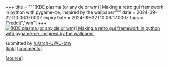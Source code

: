 +++
title = """[KDE plasma (or any de or wm)] Making a retro gui framework in python with pygame-ce, inspired by the wallpaper"""
date = 2024-09-22T10:06:17.000Z
expiryDate = 2024-09-22T10:06:17.000Z
tags = ["reddit","wm"]
+++
[![ [KDE plasma (or any de or wm)] Making a retro gui framework in python with pygame-ce, inspired by the wallpaper ](https://preview.redd.it/k83rc7oe4cqd1.png?width=640&crop=smart&auto=webp&s=c009aa3123cee1379bba0b3dfe8987fa9980b822 " [KDE plasma (or any de or wm)] Making a retro gui framework in python with pygame-ce, inspired by the wallpaper ")](https://www.reddit.com/r/unixporn/comments/1fmptxj/kde_plasma_or_any_de_or_wm_making_a_retro_gui/)

submitted by [/u/arch-UWU-btw](https://www.reddit.com/user/arch-UWU-btw)  
[\[link\]](https://i.redd.it/k83rc7oe4cqd1.png) [\[comments\]](https://www.reddit.com/r/unixporn/comments/1fmptxj/kde_plasma_or_any_de_or_wm_making_a_retro_gui/)

[[source]](https://www.reddit.com/r/unixporn/comments/1fmptxj/kde_plasma_or_any_de_or_wm_making_a_retro_gui/)

